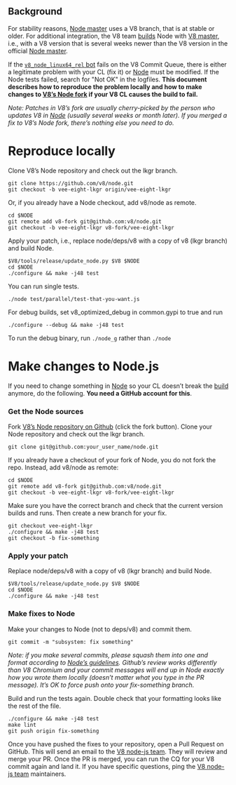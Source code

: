 ## Background
For stability reasons, [Node master](https://github.com/nodejs/node) uses a V8 branch, that is at stable or older. For additional integration, the V8 team [builds](https://build.chromium.org/p/client.v8.fyi/builders/V8%20-%20node.js%20integration) Node with [V8 master](https://chromium.googlesource.com/v8/v8.git), i.e., with a V8 version that is several weeks newer than the V8 version in the official [Node master](https://github.com/nodejs/node). 

If the [`v8_node_linux64_rel` bot](https://build.chromium.org/p/client.v8.fyi/builders/V8%20-%20node.js%20integration) fails on the V8 Commit Queue, there is either a legitimate problem with your CL (fix it) or [Node](https://github.com/v8/node/) must be modified. If the Node tests failed, search for "Not OK" in the logfiles. **This document describes how to reproduce the problem locally and how to make changes to [V8’s Node fork](https://github.com/v8/node/) if your V8 CL causes the build to fail.**

*Note: Patches in V8’s fork are usually cherry-picked by the person who updates V8 in [Node](https://github.com/nodejs/node) (usually several weeks or month later). If you merged a fix to V8’s Node fork, there’s nothing else you need to do.*

# Reproduce locally 
Clone V8’s Node repository and check out the lkgr branch. 
```
git clone https://github.com/v8/node.git
git checkout -b vee-eight-lkgr origin/vee-eight-lkgr
```

Or, if you already have a Node checkout, add v8/node as remote.

```
cd $NODE
git remote add v8-fork git@github.com:v8/node.git 
git checkout -b vee-eight-lkgr v8-fork/vee-eight-lkgr
```

Apply your patch, i.e., replace node/deps/v8 with a copy of v8 (lkgr branch) and build Node. 
```
$V8/tools/release/update_node.py $V8 $NODE
cd $NODE
./configure && make -j48 test
```
You can run single tests.
```
./node test/parallel/test-that-you-want.js
```
For debug builds, set v8_optimized_debug in common.gypi to true and run 
```
./configure --debug && make -j48 test
```

To run the debug binary, run `./node_g` rather than `./node`

# Make changes to Node.js
If you need to change something in [Node](https://github.com/v8/node/) so your CL doesn’t break the [build](https://build.chromium.org/p/client.v8.fyi/builders/V8%20-%20node.js%20integration) anymore, do the following. **You need a GitHub account for this**. 

### Get the Node sources
Fork [V8’s Node repository on Github](https://github.com/v8/node/) (click the fork button). Clone your Node repository and check out the lkgr branch. 
```
git clone git@github.com:your_user_name/node.git
```
If you already have a checkout of your fork of Node, you do not fork the repo. Instead, add v8/node as remote: 
```
cd $NODE
git remote add v8-fork git@github.com:v8/node.git 
git checkout -b vee-eight-lkgr v8-fork/vee-eight-lkgr
```
Make sure you have the correct branch and check that the current version builds and runs. Then create a new branch for your fix.
```
git checkout vee-eight-lkgr
./configure && make -j48 test
git checkout -b fix-something
```
### Apply your patch

Replace node/deps/v8 with a copy of v8 (lkgr branch) and build Node. 
```
$V8/tools/release/update_node.py $V8 $NODE
cd $NODE
./configure && make -j48 test
```
### Make fixes to Node

Make your changes to Node (not to deps/v8) and commit them.
```
git commit -m "subsystem: fix something"
```
*Note: if you make several commits, please squash them into one and format according to [Node’s guidelines](https://github.com/nodejs/node/blob/master/CONTRIBUTING.md#commit-guidelines). Github’s review works differently than V8 Chromium and your commit messages will end up in Node exactly how you wrote them locally (doesn’t matter what you type in the PR message). It’s OK to force push onto your fix-something branch.*

Build and run the tests again. Double check that your formatting looks like the rest of the file.
```
./configure && make -j48 test
make lint
git push origin fix-something
```
Once you have pushed the fixes to your repository, open a Pull Request on GitHub. This will send an email to the [V8 node-js team](https://github.com/orgs/v8/teams/node-js). They will review and merge your PR. Once the PR is merged, you can run the CQ for your V8 commit again and land it. If you have specific questions, ping the [V8 node-js team](https://github.com/orgs/v8/teams/node-js) maintainers.